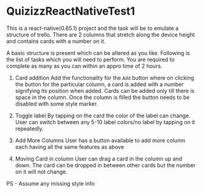 # QuizizzReactNativeTest1
This is a react-native(0.65.1) project and the task will be to emulate a structure of trello. There are 2 columns that stretch along the device height and contains cards with a number on it.

A basic structure is present which can be altered as you like. Following is the list of tasks which you will need to perform. You are required to complete as many as you can within an appro time of 2 hours.

1. Card addition
Add the functionality for the `Add` button where on clicking the button for the particular column, a card is added with a number signifying its position when added. Cards can be added only till there is space in the column. Once the column is filled the button needs to be disabled with some style marker.

2. Toggle label
By tapping on the card the color of the label can change. User can switch between any 5-10 label colors/no label by tapping on it repeatedly.

3. Add More Columns
User has a button available to add more column each having all the same features as above

4. Moving Card in column
User can drag a card in the column up and down. The card can be dropped in between other cards but the number on it will not change.

PS - Assume any missing style info

